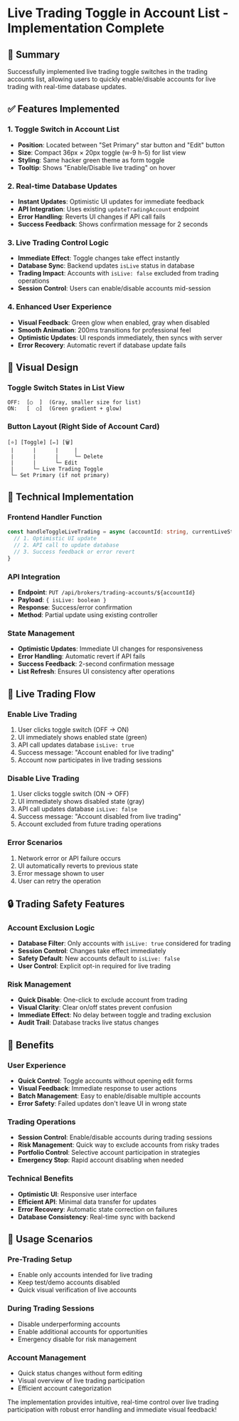# Live Trading Toggle in Account List - Implementation Complete

## 🎯 Summary
Successfully implemented live trading toggle switches in the trading accounts list, allowing users to quickly enable/disable accounts for live trading with real-time database updates.

## ✅ Features Implemented

### 1. **Toggle Switch in Account List**
- **Position**: Located between "Set Primary" star button and "Edit" button
- **Size**: Compact 36px × 20px toggle (w-9 h-5) for list view
- **Styling**: Same hacker green theme as form toggle
- **Tooltip**: Shows "Enable/Disable live trading" on hover

### 2. **Real-time Database Updates**
- **Instant Updates**: Optimistic UI updates for immediate feedback
- **API Integration**: Uses existing `updateTradingAccount` endpoint
- **Error Handling**: Reverts UI changes if API call fails
- **Success Feedback**: Shows confirmation message for 2 seconds

### 3. **Live Trading Control Logic**
- **Immediate Effect**: Toggle changes take effect instantly
- **Database Sync**: Backend updates `isLive` status in database
- **Trading Impact**: Accounts with `isLive: false` excluded from trading operations
- **Session Control**: Users can enable/disable accounts mid-session

### 4. **Enhanced User Experience**
- **Visual Feedback**: Green glow when enabled, gray when disabled
- **Smooth Animation**: 200ms transitions for professional feel
- **Optimistic Updates**: UI responds immediately, then syncs with server
- **Error Recovery**: Automatic revert if database update fails

## 🎨 Visual Design

### **Toggle Switch States in List View**
```
OFF:  [○  ]  (Gray, smaller size for list)
ON:   [  ○]  (Green gradient + glow)
```

### **Button Layout (Right Side of Account Card)**
```
[⭐] [Toggle] [✏️] [🗑️]
 |      |      |     |
 |      |      |     └─ Delete
 |      |      └─ Edit  
 |      └─ Live Trading Toggle
 └─ Set Primary (if not primary)
```

## 🔧 Technical Implementation

### **Frontend Handler Function**
```typescript
const handleToggleLiveTrading = async (accountId: string, currentLiveStatus: boolean) => {
  // 1. Optimistic UI update
  // 2. API call to update database
  // 3. Success feedback or error revert
}
```

### **API Integration**
- **Endpoint**: `PUT /api/brokers/trading-accounts/${accountId}`
- **Payload**: `{ isLive: boolean }`
- **Response**: Success/error confirmation
- **Method**: Partial update using existing controller

### **State Management**
- **Optimistic Updates**: Immediate UI changes for responsiveness
- **Error Handling**: Automatic revert if API fails
- **Success Feedback**: 2-second confirmation message
- **List Refresh**: Ensures UI consistency after operations

## 🚦 Live Trading Flow

### **Enable Live Trading**
1. User clicks toggle switch (OFF → ON)
2. UI immediately shows enabled state (green)
3. API call updates database `isLive: true`
4. Success message: "Account enabled for live trading"
5. Account now participates in live trading sessions

### **Disable Live Trading**
1. User clicks toggle switch (ON → OFF)
2. UI immediately shows disabled state (gray)
3. API call updates database `isLive: false`
4. Success message: "Account disabled from live trading"
5. Account excluded from future trading operations

### **Error Scenarios**
1. Network error or API failure occurs
2. UI automatically reverts to previous state
3. Error message shown to user
4. User can retry the operation

## 🔒 Trading Safety Features

### **Account Exclusion Logic**
- **Database Filter**: Only accounts with `isLive: true` considered for trading
- **Session Control**: Changes take effect immediately
- **Safety Default**: New accounts default to `isLive: false`
- **User Control**: Explicit opt-in required for live trading

### **Risk Management**
- **Quick Disable**: One-click to exclude account from trading
- **Visual Clarity**: Clear on/off states prevent confusion
- **Immediate Effect**: No delay between toggle and trading exclusion
- **Audit Trail**: Database tracks live status changes

## 🎯 Benefits

### **User Experience**
- **Quick Control**: Toggle accounts without opening edit forms
- **Visual Feedback**: Immediate response to user actions
- **Batch Management**: Easy to enable/disable multiple accounts
- **Error Safety**: Failed updates don't leave UI in wrong state

### **Trading Operations**
- **Session Control**: Enable/disable accounts during trading sessions
- **Risk Management**: Quick way to exclude accounts from risky trades
- **Portfolio Control**: Selective account participation in strategies
- **Emergency Stop**: Rapid account disabling when needed

### **Technical Benefits**
- **Optimistic UI**: Responsive user interface
- **Efficient API**: Minimal data transfer for updates
- **Error Recovery**: Automatic state correction on failures
- **Database Consistency**: Real-time sync with backend

## 🚀 Usage Scenarios

### **Pre-Trading Setup**
- Enable only accounts intended for live trading
- Keep test/demo accounts disabled
- Quick visual verification of live accounts

### **During Trading Sessions**
- Disable underperforming accounts
- Enable additional accounts for opportunities
- Emergency disable for risk management

### **Account Management**
- Quick status changes without form editing
- Visual overview of live trading participation
- Efficient account categorization

The implementation provides intuitive, real-time control over live trading participation with robust error handling and immediate visual feedback!
